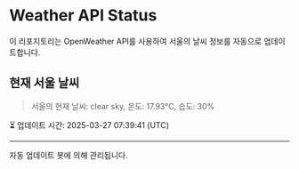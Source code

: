 
# Weather API Status

이 리포지토리는 OpenWeather API를 사용하여 서울의 날씨 정보를 자동으로 업데이트합니다.

## 현재 서울 날씨
> 서울의 현재 날씨: clear sky, 온도: 17.93°C, 습도: 30%

⏳ 업데이트 시간: 2025-03-27 07:39:41 (UTC)

---
자동 업데이트 봇에 의해 관리됩니다.
